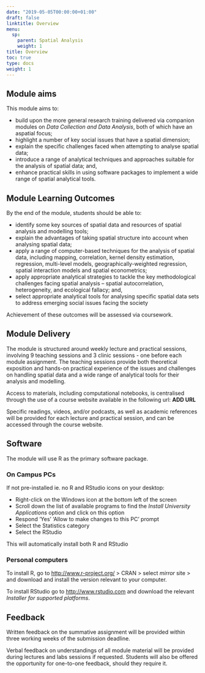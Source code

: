 ```yaml
---
date: "2019-05-05T00:00:00+01:00"
draft: false
linktitle: Overview
menu:
  sp:
    parent: Spatial Analysis
    weight: 1
title: Overview
toc: true
type: docs
weight: 1
---
```


## Module aims

This module aims to:

* build upon the more general research training delivered via companion modules on *Data Collection and Data Analysis*, both of which have an aspatial focus;
* highlight a number of key social issues that have a spatial dimension;
* explain the specific challenges faced when attempting to analyse spatial data;
* introduce a range of analytical techniques and approaches suitable for the analysis of spatial data; and,
* enhance practical skills in using software packages to implement a wide range of spatial analytical tools.

## Module Learning Outcomes

By the end of the module, students should be able to:

* identify some key sources of spatial data and resources of spatial analysis and modelling tools;
* explain the advantages of taking spatial structure into account when analysing spatial data;
* apply a range of computer-based techniques for the analysis of spatial data, including mapping, correlation, kernel density estimation, regression, multi-level models, geographically-weighted regression, spatial interaction models and spatial econometrics;
* apply appropriate analytical strategies to tackle the key methodological challenges facing spatial analysis – spatial autocorrelation, heterogeneity, and ecological fallacy; and, 
* select appropriate analytical tools for analysing specific spatial data sets to address emerging social issues facing the society

Achievement of these outcomes will be assessed via coursework.

## Module Delivery

The module is structured around weekly lecture and practical sessions, involving 9 teaching sessions and 3 clinic sessions - one before each module assignment. The teaching sessions provide both theoretical exposition and hands-on practical experience of the issues and challenges on handling spatial data and a wide range of analytical tools for their analysis and modelling.

Access to materials, including computational notebooks, is centralised through the use of a course website available in the following url: **ADD URL**

Specific readings, videos, and/or podcasts, as well as academic references will be provided for each lecture and practical session, and can be accessed through the course website.

## Software

The module will use R as the primary software package. 

### On Campus PCs

If not pre-installed ie. no R and RStudio icons on your desktop:

* Right-click on the Windows icon at the bottom left of the screen
* Scroll down the list of available programs to find the *Install University Applications* option and click on this option
* Respond ‘Yes’ ‘Allow to make changes to this PC’ prompt
* Select the Statistics category
* Select the RStudio

This will automatically install both R and RStudio

### Personal computers

To install R, go to http://www.r-project.org/ > CRAN > select *mirror* site > and download and install the version relevant to your computer.

To install RStudio go to http://www.rstudio.com and download the relevant *Installer for supported platforms*.

## Feedback

Written feedback on the summative assignment will be provided within three working weeks of the
submission deadline.

Verbal feedback on understandings of all module material will be provided during lectures and labs sessions if requested. Students will also be offered the opportunity for one-to-one feedback, should they require it.
